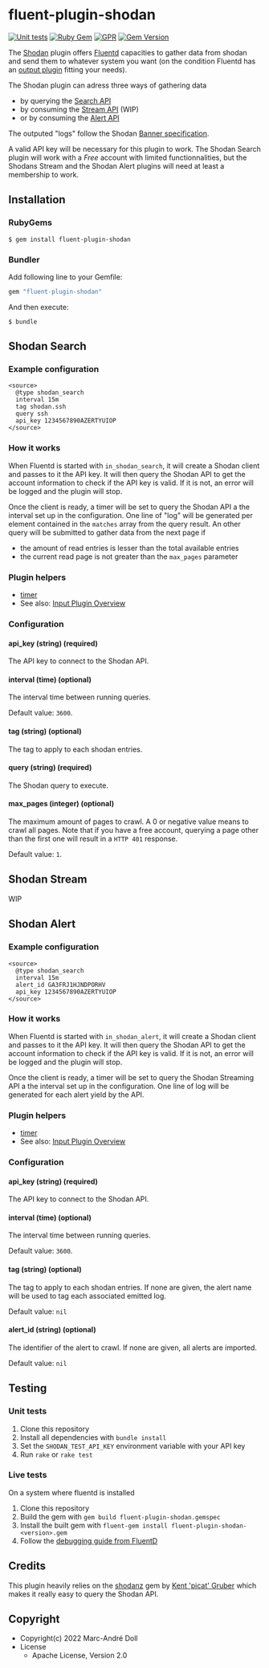 # fluent-plugin-shodan

[![Unit tests](https://github.com/srilumpa/fluent-plugin-shodan/actions/workflows/ruby.yml/badge.svg)](https://github.com/srilumpa/fluent-plugin-shodan/actions/workflows/ruby.yml)
[![Ruby Gem](https://github.com/srilumpa/fluent-plugin-shodan/actions/workflows/rubygem-push.yml/badge.svg)](https://github.com/srilumpa/fluent-plugin-shodan/actions/workflows/rubygem-push.yml)
[![GPR](https://github.com/srilumpa/fluent-plugin-shodan/actions/workflows/gpr-push.yml/badge.svg)](https://github.com/srilumpa/fluent-plugin-shodan/actions/workflows/gpr-push.yml)
[![Gem Version](https://badge.fury.io/rb/fluent-plugin-shodan.svg)](https://badge.fury.io/rb/fluent-plugin-shodan)

The [Shodan](https://www.shodan.io/) plugin offers [Fluentd](https://fluentd.org/) capacities to gather data from shodan and send them to whatever system you want (on the condition Fluentd has an [output plugin](https://docs.fluentd.org/output) fitting your needs).

The Shodan plugin can adress three ways of gathering data

- by querying the [Search API](https://developer.shodan.io/api)
- by consuming the [Stream API](https://developer.shodan.io/api/stream) (WIP)
- or by consuming the [Alert API](https://developer.shodan.io/api/stream)

The outputed "logs" follow the Shodan [Banner specification](https://datapedia.shodan.io/).

A valid API key will be necessary for this plugin to work. The Shodan Search plugin will work with a _Free_ account with limited functionnalities, but the Shodans Stream and the Shodan Alert plugins will need at least a membership to work.

## Installation

### RubyGems

```
$ gem install fluent-plugin-shodan
```

### Bundler

Add following line to your Gemfile:

```ruby
gem "fluent-plugin-shodan"
```

And then execute:

```
$ bundle
```

## Shodan Search

### Example configuration

```
<source>
  @type shodan_search
  interval 15m
  tag shodan.ssh
  query ssh
  api_key 1234567890AZERTYUIOP
</source>
```

### How it works

When Fluentd is started with `in_shodan_search`, it will create a Shodan client and passes to it the API key. It will then query the Shodan API to get the account information to check if the API key is valid. If it is not, an error will be logged and the plugin will stop.

Once the client is ready, a timer will be set to query the Shodan API a the interval set up in the configuration. One line of "log" will be generated per element contained in the `matches` array from the query result. An other query will be submitted to gather data from the next page if

- the amount of read entries is lesser than the total available entries
- the current read page is not greater than the `max_pages` parameter

### Plugin helpers

* [timer](https://docs.fluentd.org/v/1.0/plugin-helper-overview/api-plugin-helper-timer)
* See also: [Input Plugin Overview](https://docs.fluentd.org/v/1.0/input#overview)

### Configuration

#### api_key (string) (required)

The API key to connect to the Shodan API.

#### interval (time) (optional)

The interval time between running queries.

Default value: `3600`.

#### tag (string) (optional)

The tag to apply to each shodan entries.

#### query (string) (required)

The Shodan query to execute.

#### max_pages (integer) (optional)

The maximum amount of pages to crawl. A 0 or negative value means to crawl all pages. Note that if you have a free account, querying a page other than the first one will result in a `HTTP 401` response.

Default value: `1`.

## Shodan Stream

WIP

## Shodan Alert

### Example configuration

```
<source>
  @type shodan_search
  interval 15m
  alert_id GA3FRJ1HJNDPORHV
  api_key 1234567890AZERTYUIOP
</source>
```

### How it works

When Fluentd is started with `in_shodan_alert`, it will create a Shodan client and passes to it the API key. It will then query the Shodan API to get the account information to check if the API key is valid. If it is not, an error will be logged and the plugin will stop.

Once the client is ready, a timer will be set to query the Shodan Streaming API a the interval set up in the configuration. One line of log will be generated for each alert yield by the API.

### Plugin helpers

* [timer](https://docs.fluentd.org/v/1.0/plugin-helper-overview/api-plugin-helper-timer)
* See also: [Input Plugin Overview](https://docs.fluentd.org/v/1.0/input#overview)

### Configuration

#### api_key (string) (required)

The API key to connect to the Shodan API.

#### interval (time) (optional)

The interval time between running queries.

Default value: `3600`.

#### tag (string) (optional)

The tag to apply to each shodan entries. If none are given, the alert name will be used to tag each associated emitted log.

Default value: `nil`

#### alert_id (string) (optional)

The identifier of the alert to crawl. If none are given, all alerts are imported.

Default value: `nil`

## Testing

### Unit tests

1. Clone this repository
2. Install all dependencies with `bundle install`
3. Set the `SHODAN_TEST_API_KEY` environment variable with your API key
4. Run `rake` or `rake test`

### Live tests

On a system where fluentd is installed

1. Clone this repository
2. Build the gem with `gem build fluent-plugin-shodan.gemspec`
3. Install the built gem with `fluent-gem install fluent-plugin-shodan-<version>.gem`
4. Follow the [debugging guide from FluentD](https://docs.fluentd.org/plugin-development#debugging-plugins)

## Credits

This plugin heavily relies on the [shodanz](https://github.com/picatz/shodanz) gem by [Kent 'picat' Gruber](https://picatz.github.io/) which makes it really easy to query the Shodan API.

## Copyright

* Copyright(c) 2022 Marc-André Doll
* License
  * Apache License, Version 2.0
